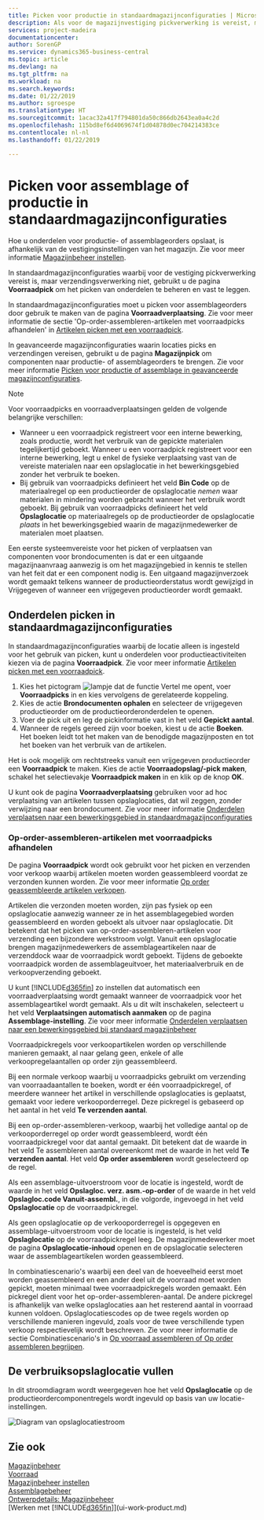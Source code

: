 ```yaml
---
title: Picken voor productie in standaardmagazijnconfiguraties | Microsoft Docs
description: Als voor de magazijnvestiging pickverwerking is vereist, maar niet verzendingsverwerking, gebruikt u de pagina **Voorraadpick** om het picken van onderdelen te beheren en vast te leggen.
services: project-madeira
documentationcenter: 
author: SorenGP
ms.service: dynamics365-business-central
ms.topic: article
ms.devlang: na
ms.tgt_pltfrm: na
ms.workload: na
ms.search.keywords: 
ms.date: 01/22/2019
ms.author: sgroespe
ms.translationtype: HT
ms.sourcegitcommit: 1acac32a417f794801da50c866db2643ea0a4c2d
ms.openlocfilehash: 115bd8ef6d4069674f1d04878d0ec704214383ce
ms.contentlocale: nl-nl
ms.lasthandoff: 01/22/2019

---
```

# <a name="pick-for-production-or-assembly-in-basic-warehouse-configurations"></a>Picken voor assemblage of productie in standaardmagazijnconfiguraties
Hoe u onderdelen voor productie- of assemblageorders opslaat, is afhankelijk van de vestigingsinstellingen van het magazijn. Zie voor meer informatie [Magazijnbeheer instellen](warehouse-setup-warehouse.md).

In standaardmagazijnconfiguraties waarbij voor de vestiging pickverwerking vereist is, maar verzendingsverwerking niet, gebruikt u de pagina **Voorraadpick** om het picken van onderdelen te beheren en vast te leggen.  

In standaardmagazijnconfiguraties moet u picken voor assemblageorders door gebruik te maken van de pagina **Voorraadverplaatsing**. Zie voor meer informatie de sectie 'Op-order-assembleren-artikelen met voorraadpicks afhandelen' in [Artikelen picken met een voorraadpick](warehouse-how-to-pick-items-with-inventory-picks.md).  

In geavanceerde magazijnconfiguraties waarin locaties picks en verzendingen vereisen, gebruikt u de pagina **Magazijnpick** om componenten naar productie- of assemblageorders te brengen. Zie voor meer informatie [Picken voor productie of assemblage in geavanceerde magazijnconfiguraties](warehouse-how-to-pick-for-internal-operations-in-advanced-warehousing.md).

> [!NOTE]  
>  Voor voorraadpicks en voorraadverplaatsingen gelden de volgende belangrijke verschillen:  
>   
>  -   Wanneer u een voorraadpick registreert voor een interne bewerking, zoals productie, wordt het verbruik van de gepickte materialen tegelijkertijd geboekt. Wanneer u een voorraadpick registreert voor een interne bewerking, legt u enkel de fysieke verplaatsing vast van de vereiste materialen naar een opslaglocatie in het bewerkingsgebied zonder het verbruik te boeken.  
> -   Bij gebruik van voorraadpicks definieert het veld **Bin Code** op de materiaalregel op een productieorder de opslaglocatie *nemen* waar materialen in mindering worden gebracht wanneer het verbruik wordt geboekt. Bij gebruik van voorraadpicks definieert het veld **Opslaglocatie** op materiaalregels op de productieorder de opslaglocatie *plaats* in het bewerkingsgebied waarin de magazijnmedewerker de materialen moet plaatsen.  

Een eerste systeemvereiste voor het picken of verplaatsen van componenten voor brondocumenten is dat er een uitgaande magazijnaanvraag aanwezig is om het magazijngebied in kennis te stellen van het feit dat er een component nodig is. Een uitgaand magazijnverzoek wordt gemaakt telkens wanneer de productieorderstatus wordt gewijzigd in Vrijgegeven of wanneer een vrijgegeven productieorder wordt gemaakt.  

## <a name="to-pick-components-in-basic-warehouse-configurations"></a>Onderdelen picken in standaardmagazijnconfiguraties
In standaardmagazijnconfiguraties waarbij de locatie alleen is ingesteld voor het gebruik van picken, kunt u onderdelen voor productieactiviteiten kiezen via de pagina **Voorraadpick**. Zie voor meer informatie [Artikelen picken met een voorraadpick](warehouse-how-to-pick-items-with-inventory-picks.md).

1.  Kies het pictogram ![lampje dat de functie Vertel me opent](media/ui-search/search_small.png "Vertel me wat u wilt doen"), voer **Voorraadpicks** in en kies vervolgens de gerelateerde koppeling.  
2.  Kies de actie **Brondocumenten ophalen** en selecteer de vrijgegeven productieorder om de productieorderonderdelen te openen.  
3.  Voer de pick uit en leg de pickinformatie vast in het veld **Gepickt aantal**.  
4.  Wanneer de regels gereed zijn voor boeken, kiest u de actie **Boeken**. Het boeken leidt tot het maken van de benodigde magazijnposten en tot het boeken van het verbruik van de artikelen.  

Het is ook mogelijk om rechtstreeks vanuit een vrijgegeven productieorder een **Voorraadpick** te maken. Kies de actie **Voorraadopslag/-pick maken**, schakel het selectievakje **Voorraadpick maken** in en klik op de knop **OK**.

U kunt ook de pagina **Voorraadverplaatsing** gebruiken voor ad hoc verplaatsing van artikelen tussen opslaglocaties, dat wil zeggen, zonder verwijzing naar een brondocument.
Zie voor meer informatie [Onderdelen verplaatsen naar een bewerkingsgebied in standaardmagazijnconfiguraties](warehouse-how-to-move-components-to-an-operation-area-in-basic-warehousing.md)

### <a name="handling-assemble-to-order-items-with-inventory-picks"></a>Op-order-assembleren-artikelen met voorraadpicks afhandelen
De pagina **Voorraadpick** wordt ook gebruikt voor het picken en verzenden voor verkoop waarbij artikelen moeten worden geassembleerd voordat ze verzonden kunnen worden. Zie voor meer informatie [Op order geassembleerde artikelen verkopen](assembly-how-to-sell-items-assembled-to-order.md).

Artikelen die verzonden moeten worden, zijn pas fysiek op een opslaglocatie aanwezig wanneer ze in het assemblagegebied worden geassembleerd en worden geboekt als uitvoer naar opslaglocatie. Dit betekent dat het picken van op-order-assembleren-artikelen voor verzending een bijzondere werkstroom volgt. Vanuit een opslaglocatie brengen magazijnmedewerkers de assemblageartikelen naar de verzenddock waar de voorraadpick wordt geboekt. Tijdens de geboekte voorraadpick worden de assemblageuitvoer, het materiaalverbruik en de verkoopverzending geboekt.

U kunt [!INCLUDE[d365fin](includes/d365fin_md.md)] zo instellen dat automatisch een voorraadverplaatsing wordt gemaakt wanneer de voorraadpick voor het assemblageartikel wordt gemaakt. Als u dit wilt inschakelen, selecteert u het veld **Verplaatsingen automatisch aanmaken** op de pagina **Assemblage-instelling**. Zie voor meer informatie [Onderdelen verplaatsen naar een bewerkingsgebied bij standaard magazijnbeheer](warehouse-how-to-move-components-to-an-operation-area-in-basic-warehousing.md)

Voorraadpickregels voor verkoopartikelen worden op verschillende manieren gemaakt, al naar gelang geen, enkele of alle verkoopregelaantallen op order zijn geassembleerd.

Bij een normale verkoop waarbij u voorraadpicks gebruikt om verzending van voorraadaantallen te boeken, wordt er één voorraadpickregel, of meerdere wanneer het artikel in verschillende opslaglocaties is geplaatst, gemaakt voor iedere verkooporderregel. Deze pickregel is gebaseerd op het aantal in het veld **Te verzenden aantal**.

Bij een op-order-assembleren-verkoop, waarbij het volledige aantal op de verkooporderregel op order wordt geassembleerd, wordt één voorraadpickregel voor dat aantal gemaakt. Dit betekent dat de waarde in het veld Te assembleren aantal overeenkomt met de waarde in het veld **Te verzenden aantal**. Het veld **Op order assembleren** wordt geselecteerd op de regel.

Als een assemblage-uitvoerstroom voor de locatie is ingesteld, wordt de waarde in het veld **Opslagloc. verz. asm.-op-order** of de waarde in het veld **Opslagloc.code Vanuit-assembl.**, in die volgorde, ingevoegd in het veld **Opslaglocatie** op de voorraadpickregel.

Als geen opslaglocatie op de verkooporderregel is opgegeven en assemblage-uitvoerstroom voor de locatie is ingesteld, is het veld **Opslaglocatie** op de voorraadpickregel leeg. De magazijnmedewerker moet de pagina **Opslaglocatie-inhoud** openen en de opslaglocatie selecteren waar de assemblageartikelen worden geassembleerd.

In combinatiescenario's waarbij een deel van de hoeveelheid eerst moet worden geassembleerd en een ander deel uit de voorraad moet worden gepickt, moeten minimaal twee voorraadpickregels worden gemaakt. Eén pickregel dient voor het op-order-assembleren-aantal. De andere pickregel is afhankelijk van welke opslaglocaties aan het resterend aantal in voorraad kunnen voldoen. Opslaglocatiescodes op de twee regels worden op verschillende manieren ingevuld, zoals voor de twee verschillende typen verkoop respectievelijk wordt beschreven. Zie voor meer informatie de sectie Combinatiescenario's in [Op voorraad assembleren of Op order assembleren begrijpen](assembly-assemble-to-order-or-assemble-to-stock.md).

## <a name="filling-the-consumption-bin"></a>De verbruiksopslaglocatie vullen
In dit stroomdiagram wordt weergegeven hoe het veld **Opslaglocatie** op de productieordercomponentregels wordt ingevuld op basis van uw locatie-instellingen.

![Diagram van opslaglocatiestroom](media/binflow.png "Opslaglocatiestroom")

## <a name="see-also"></a>Zie ook
[Magazijnbeheer](warehouse-manage-warehouse.md)  
[Voorraad](inventory-manage-inventory.md)  
[Magazijnbeheer instellen](warehouse-setup-warehouse.md)     
[Assemblagebeheer](assembly-assemble-items.md)    
[Ontwerpdetails: Magazijnbeheer](design-details-warehouse-management.md)  
[Werken met [!INCLUDE[d365fin](includes/d365fin_md.md)]](ui-work-product.md)

